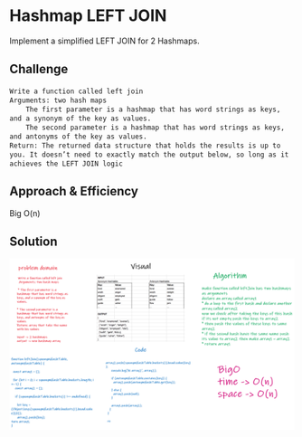 # Hashmap LEFT JOIN
<!-- Short summary or background information -->

Implement a simplified LEFT JOIN for 2 Hashmaps.

## Challenge
<!-- Description of the challenge -->


    Write a function called left join
    Arguments: two hash maps
        The first parameter is a hashmap that has word strings as keys, and a synonym of the key as values.
        The second parameter is a hashmap that has word strings as keys, and antonyms of the key as values.
    Return: The returned data structure that holds the results is up to you. It doesn’t need to exactly match the output below, so long as it achieves the LEFT JOIN logic


## Approach & Efficiency
<!-- What approach did you take? Why? What is the Big O space/time for this approach? -->

Big O(n)

## Solution

![](./left-join.png)